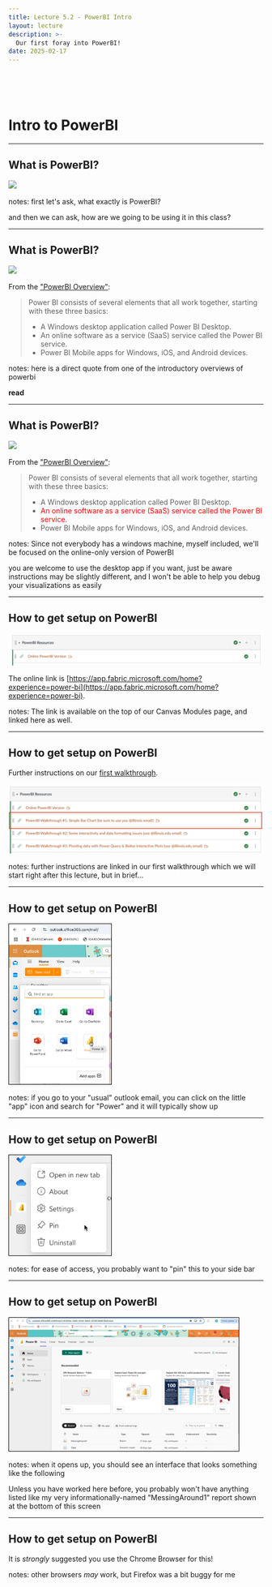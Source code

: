 ```yaml
---
title: Lecture 5.2 - PowerBI Intro
layout: lecture
description: >-
  Our first foray into PowerBI!
date: 2025-02-17
---
```


<br/><br/><br/>
# Intro to PowerBI

---

## What is PowerBI?


<img src="https://learn.microsoft.com/en-us/power-bi/fundamentals/media/power-bi-overview/power-bi-overview-blocks.png">


notes:
first let's ask, what exactly is PowerBI? 

and then we can ask, how are we going to be using it in this class?

---

## What is PowerBI?


<img src="https://learn.microsoft.com/en-us/power-bi/fundamentals/media/power-bi-overview/power-bi-overview-blocks.png" width=50%>


From the ["PowerBI Overview"](https://learn.microsoft.com/en-us/power-bi/fundamentals/power-bi-overview):

> Power BI consists of several elements that all work together, starting with these three basics:
> 
> * A Windows desktop application called Power BI Desktop.
> * An online software as a service (SaaS) service called the Power BI service.
> * Power BI Mobile apps for Windows, iOS, and Android devices.

notes:
here is a direct quote from one of the introductory overviews of powerbi

**read**

---

## What is PowerBI?


<img src="https://learn.microsoft.com/en-us/power-bi/fundamentals/media/power-bi-overview/power-bi-overview-blocks.png" width=50%>


From the ["PowerBI Overview"](https://learn.microsoft.com/en-us/power-bi/fundamentals/power-bi-overview):

> Power BI consists of several elements that all work together, starting with these three basics:
> 
> * A Windows desktop application called Power BI Desktop.
> * <font color='red'>An online software as a service (SaaS) service called the Power BI service.</font>
> * Power BI Mobile apps for Windows, iOS, and Android devices.

notes:
Since not everybody has a windows machine, myself included, we'll be focused on the online-only version of PowerBI

you are welcome to use the desktop app if you want, just be aware instructions may be slightly different, and I won't be able to help you debug your visualizations as easily

---

## How to get setup on PowerBI

<img src="images/powerbi/onlineLink.png">

The online link is [https://app.fabric.microsoft.com/home?experience=power-bi](https://app.fabric.microsoft.com/home?experience=power-bi).

notes:
The link is available on the top of our Canvas Modules page, and linked here as well.

---

## How to get setup on PowerBI

Further instructions on our [first walkthrough](https://docs.google.com/document/d/1xfMojST2I-l7-UDvAouXrgoEV78QDFyvQ-I1d_ZzPVY/edit?usp=sharing).

<img src="images/powerbi/walkthroughlinks_1highlight.png">

notes:
further instructions are linked in our first walkthrough which we will start right after this lecture, but in brief...

---

## How to get setup on PowerBI

<img src="images/powerbi/find_powerbi_app.png" width="40%" style='border:1px solid #000000'>

notes:
if you go to your "usual" outlook email, you can click on the little "app" icon and search for "Power" and it will typically show up

---

## How to get setup on PowerBI

<img src="images/powerbi/pin_powerbi_app.png" width="40%" style='border:1px solid #000000'>

notes:
for ease of access, you probably want to "pin" this to your side bar

---

## How to get setup on PowerBI

<img src="images/powerbi/powerbi_first_view.png" width="90%" style='border:1px solid #000000'>

notes:
when it opens up, you should see an interface that looks something like the following

Unless you have worked here before, you probably won't have anything listed like my very informationally-named "MessingAround1" report shown at the bottom of this screen

---

## How to get setup on PowerBI

It is *strongly* suggested you use the Chrome Browser for this!

notes:
other browsers *may* work, but Firefox was a bit buggy for me
